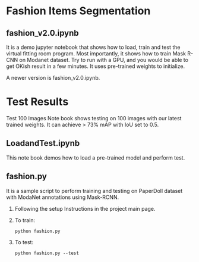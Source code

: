 # Fashion Items Segmentation
## fashion_v2.0.ipynb
It is a demo jupyter notebook that shows how to load, train and test the virtual fitting room program.
Most importantly, it shows how to train Mask R-CNN on Modanet dataset. Try to run with a GPU, and you would be able to get OKish result in a few minutes. It uses pre-trained weights to initialize.

A newer version is fashion_v2.0.ipynb.

# Test Results
Test 100 Images Note book shows testing on 100 images with our latest trained weights.
It can achieve > 73% mAP with IoU set to 0.5.

## LoadandTest.ipynb
This note book demos how to load a pre-trained model and perform test.

## fashion.py
It is a sample script to perform training and testing on PaperDoll dataset with ModaNet annotations using Mask-RCNN.
1. Following the setup Instructions in the project main page.
2. To train:

       python fashion.py

3. To test:

       python fashion.py --test
       
